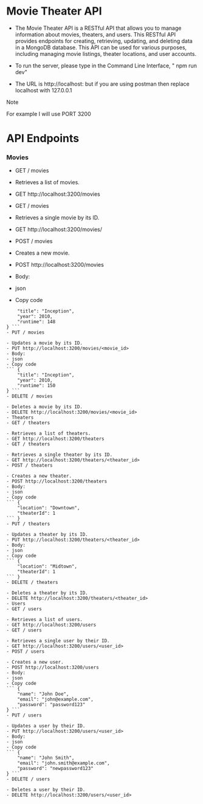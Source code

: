# Movie Theater API

- The Movie Theater API is a RESTful API that allows you to manage information about movies, theaters, and users. This RESTful API provides endpoints for creating, retrieving, updating, and deleting data in a MongoDB database. This API can be used for various purposes, including managing movie listings, theater locations, and user accounts.

- To run the server, please type in the Command Line Interface, " npm run dev"

- The URL is http://localhost:<Enter your PORT number here> but if you are using postman then replace localhost with 127.0.0.1

> [!Note]
> For example I will use PORT 3200

# API Endpoints

### Movies
- GET / movies

- Retrieves a list of movies.
- GET http://localhost:3200/movies
- GET / movies

- Retrieves a single movie by its ID.
- GET http://localhost:3200/movies/
- POST / movies

- Creates a new movie.
- POST http://localhost:3200/movies
- Body:
- json
- Copy code
``` {
    "title": "Inception",
    "year": 2010,
    "runtime": 148
} ```
- PUT / movies

- Updates a movie by its ID.
- PUT http://localhost:3200/movies/<movie_id>
- Body:
- json
- Copy code
``` {
    "title": "Inception",
    "year": 2010,
    "runtime": 150
} ```
- DELETE / movies

- Deletes a movie by its ID.
- DELETE http://localhost:3200/movies/<movie_id>
- Theaters
- GET / theaters

- Retrieves a list of theaters.
- GET http://localhost:3200/theaters
- GET / theaters

- Retrieves a single theater by its ID.
- GET http://localhost:3200/theaters/<theater_id>
- POST / theaters

- Creates a new theater.
- POST http://localhost:3200/theaters
- Body:
- json
- Copy code
``` {
    "location": "Downtown",
    "theaterId": 1
``` }
- PUT / theaters

- Updates a theater by its ID.
- PUT http://localhost:3200/theaters/<theater_id>
- Body:
- json
- Copy code
``` {
    "location": "Midtown",
    "theaterId": 1
``` }
- DELETE / theaters

- Deletes a theater by its ID.
- DELETE http://localhost:3200/theaters/<theater_id>
- Users
- GET / users

- Retrieves a list of users.
- GET http://localhost:3200/users
- GET / users

- Retrieves a single user by their ID.
- GET http://localhost:3200/users/<user_id>
- POST / users

- Creates a new user.
- POST http://localhost:3200/users
- Body:
- json
- Copy code
``` {
    "name": "John Doe",
    "email": "john@example.com",
    "password": "password123"
} ```
- PUT / users

- Updates a user by their ID.
- PUT http://localhost:3200/users/<user_id>
- Body:
- json
- Copy code
``` {
    "name": "John Smith",
    "email": "john.smith@example.com",
    "password": "newpassword123"
} ```
- DELETE / users

- Deletes a user by their ID.
- DELETE http://localhost:3200/users/<user_id>
